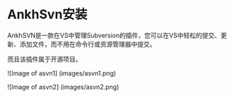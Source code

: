 # AnkhSvn安装

AnkhSVN是一款在VS中管理Subversion的插件，您可以在VS中轻松的提交、更新、添加文件，而不用在命令行或资源管理器中提交。

而且该插件属于开源项目。

![Image of asvn1]
(images/asvn1.png)

![Image of asvn2]
(images/asvn2.png)